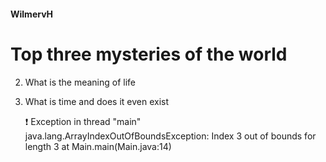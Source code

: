 #### WilmervH
# Top three **mysteries** of the world

2. What is the meaning of life
3.  What is time and does it even exist

    :exclamation: Exception in thread "main"
    java.lang.ArrayIndexOutOfBoundsException: Index 3 out of bounds for length 3
	at Main.main(Main.java:14)